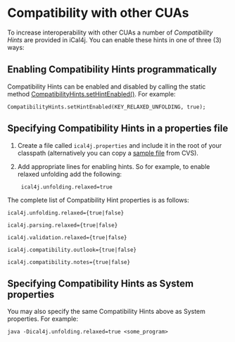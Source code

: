 # Compatibility with other CUAs

To increase interoperability with other CUAs a number of _Compatibility Hints_ are provided in iCal4j. You can enable these hints in one of three (3) ways:

## Enabling Compatibility Hints programmatically

Compatibility Hints can be enabled and disabled by calling the static method [CompatibilityHints.setHintEnabled()](http://ical4j.github.io/docs/ical4j/api/3.0.19/net/fortuna/ical4j/util/CompatibilityHints.html#setHintEnabled(java.lang.String,%20boolean)). For example:

    CompatibilityHints.setHintEnabled(KEY_RELAXED_UNFOLDING, true);

## Specifying Compatibility Hints in a properties file

1. Create a file called `ical4j.properties` and include it in the root of your classpath (alternatively you can copy a [sample file](http://ical4j.cvs.sourceforge.net/viewvc/*checkout*/ical4j/iCal4j/test/ical4j.properties) from CVS).

2. Add appropriate lines for enabling hints. So for example, to enable relaxed unfolding add the following:

        ical4j.unfolding.relaxed=true

The complete list of Compatibility Hint properties is as follows:

    ical4j.unfolding.relaxed={true|false}

    ical4j.parsing.relaxed={true|false}

    ical4j.validation.relaxed={true|false}

    ical4j.compatibility.outlook={true|false}

    ical4j.compatibility.notes={true|false}

## Specifying Compatibility Hints as System properties

You may also specify the same Compatibility Hints above as System properties. For example:

    java -Dical4j.unfolding.relaxed=true <some_program>
